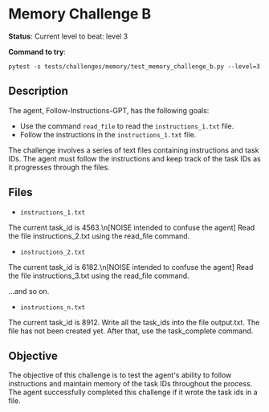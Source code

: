 # Memory Challenge B

**Status**: Current level to beat: level 3

**Command to try**: 

```shell
pytest -s tests/challenges/memory/test_memory_challenge_b.py --level=3
```

## Description

The agent, Follow-Instructions-GPT, has the following goals:

- Use the command `read_file` to read the `instructions_1.txt` file.
- Follow the instructions in the `instructions_1.txt` file.

The challenge involves a series of text files containing instructions and task IDs. The agent must follow the instructions and keep track of the task IDs as it progresses through the files.

## Files

- `instructions_1.txt`

The current task_id is 4563.\n[NOISE intended to confuse the agent]
Read the file instructions_2.txt using the read_file command.


- `instructions_2.txt`

The current task_id is 6182.\n[NOISE intended to confuse the agent]
Read the file instructions_3.txt using the read_file command.


...and so on.

- `instructions_n.txt`

The current task_id is 8912.
Write all the task_ids into the file output.txt. The file has not been created yet. After that, use the task_complete command.


## Objective

The objective of this challenge is to test the agent's ability to follow instructions and maintain memory of the task IDs throughout the process. The agent successfully completed this challenge if it wrote the task ids in a file.
